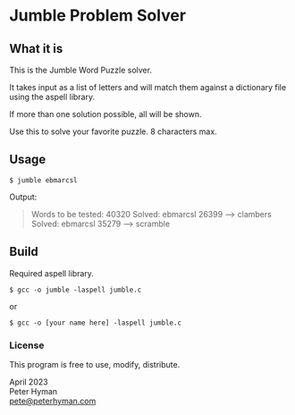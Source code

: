 # Jumble Problem Solver

## What it is
This is the Jumble Word Puzzle solver.

It takes input as a list of letters and will match them
against a dictionary file using the aspell library.

If more than one solution possible, all will be shown.

Use this to solve your favorite puzzle. 8 characters max.

## Usage

`$ jumble ebmarcsl`

Output:

> Words to be tested: 40320
> Solved: ebmarcsl 26399 --> clambers
> Solved: ebmarcsl 35279 --> scramble

## Build

Required aspell library.

`$ gcc -o jumble -laspell jumble.c`

or

`$ gcc -o [your name here] -laspell jumble.c`

### License
This program is free to use, modify, distribute.

April 2023\
Peter Hyman\
pete@peterhyman.com
